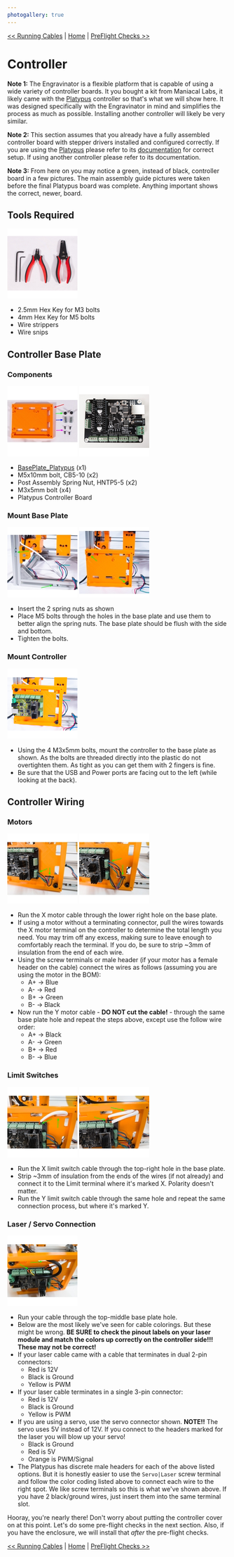 ```yaml
---
photogallery: true
---
```


[<< Running Cables](05.Running_Cables.html) | [Home](/mk1/build/) | [PreFlight Checks >>](07.PreFlight_Checks.html)

# Controller

**Note 1:** The Engravinator is a flexible platform that is capable of using a wide variety of controller boards. It you bought a kit from Maniacal Labs, it likely came with the [Platypus](https://ManiacalLabs.com/Platypus) controller so that's what we will show here. It was designed specifically with the Engravinator in mind and simplifies the process as much as possible. Installing another controller will likely be very similar.

**Note 2:** This section assumes that you already have a fully assembled controller board with stepper drivers installed and configured correctly. If you are using the [Platypus](https://ManiacalLabs.com/Platypus) please refer to its [documentation](https://github.com/ManiacalLabs/Platypus/blob/master/docs/Usage.md) for correct setup. If using another controller please refer to its documentation.

**Note 3:** From here on you may notice a green, instead of black, controller board in a few pictures. The main assembly guide pictures were taken before the final Platypus board was complete. Anything important shows the correct, newer, board.

## Tools Required

<a href="/mk1/img/build/111.jpg" data-imagelightbox="a"><img src="/mk1/img/build/thumb/111.jpg"></a>

- 2.5mm Hex Key for M3 bolts
- 4mm Hex Key for M5 bolts
- Wire strippers
- Wire snips

## Controller Base Plate

### Components

<a href="/mk1/img/build/112.jpg" data-imagelightbox="b"><img src="/mk1/img/build/thumb/112.jpg"></a>
<a href="/mk1/img/build/174.jpg" data-imagelightbox="b"><img src="/mk1/img/build/thumb/174.jpg"></a>

- <span class="dot red"></span> [BasePlate_Platypus](https://github.com/ManiacalLabs/Engravinator/blob/master/Mk1/Fabrication/3D_Printed/Controller_Box/BasePlate_Platypus.stl) (x1)
- <span class="dot green"></span> M5x10mm bolt, CB5-10 (x2)
- <span class="dot blue"></span> Post Assembly Spring Nut, HNTP5-5 (x2)
- <span class="dot purple"></span> M3x5mm bolt (x4)
- Platypus Controller Board

### Mount Base Plate

<a href="/mk1/img/build/114.jpg" data-imagelightbox="c"><img src="/mk1/img/build/thumb/114.jpg"></a>
<a href="/mk1/img/build/115.jpg" data-imagelightbox="c"><img src="/mk1/img/build/thumb/115.jpg"></a>

- Insert the 2 spring nuts as shown
- Place M5 bolts through the holes in the base plate and use them to better align the spring nuts. The base plate should be flush with the side and bottom.
- Tighten the bolts.

### Mount Controller

<a href="/mk1/img/build/116.jpg" data-imagelightbox="d"><img src="/mk1/img/build/thumb/116.jpg"></a>

- Using the 4 M3x5mm bolts, mount the controller to the base plate as shown. As the bolts are threaded directly into the plastic do not overtighten them. As tight as you can get them with 2 fingers is fine.
- Be sure that the USB and Power ports are facing out to the left (while looking at the back).

## Controller Wiring

### Motors

<a href="/mk1/img/build/167.jpg" data-imagelightbox="e"><img src="/mk1/img/build/thumb/167.jpg"></a>
<a href="/mk1/img/build/168.jpg" data-imagelightbox="e"><img src="/mk1/img/build/thumb/168.jpg"></a>

- Run the X motor cable through the lower right hole on the base plate.
- If using a motor without a terminating connector, pull the wires towards the X motor terminal on the controller to determine the total length you need. You may trim off any excess, making sure to leave enough to comfortably reach the terminal. If you do, be sure to strip ~3mm of insulation from the end of each wire.
- Using the screw terminals or male header (if your motor has a female header on the cable) connect the wires as follows (assuming you are using the motor in the BOM):
  - A+ -> Blue
  - A- -> Red
  - B+ -> Green
  - B- -> Black
- Now run the Y motor cable - **DO NOT cut the cable!** - through the same base plate hole and repeat the steps above, except use the follow wire order:
  - A+ -> Black
  - A- -> Green
  - B+ -> Red
  - B- -> Blue

### Limit Switches

<a href="/mk1/img/build/169.jpg" data-imagelightbox="f"><img src="/mk1/img/build/thumb/169.jpg"></a>
<a href="/mk1/img/build/170.jpg" data-imagelightbox="f"><img src="/mk1/img/build/thumb/170.jpg"></a>

- Run the X limit switch cable through the top-right hole in the base plate.
- Strip ~3mm of insulation from the ends of the wires (if not already) and connect it to the Limit terminal where it's marked X. Polarity doesn't matter.
- Run the Y limit switch cable through the same hole and repeat the same connection process, but where it's marked Y.

### Laser / Servo Connection

<a href="/mk1/img/build/171.jpg" data-imagelightbox="g"><img src="/mk1/img/build/thumb/171.jpg"></a>

- Run your cable through the top-middle base plate hole.
- Below are the most likely we've seen for cable colorings. But these might be wrong. **BE SURE to check the pinout labels on your laser module and match the colors up correctly on the controller side!!! These may not be correct!**
- If your laser cable came with a cable that terminates in dual 2-pin connectors:
  - Red is 12V
  - Black is Ground
  - Yellow is PWM
- If your laser cable terminates in a single 3-pin connector:
  - Red is 12V
  - Black is Ground
  - Yellow is PWM
- If you are using a servo, use the servo connector shown. **NOTE!!** The servo uses 5V instead of 12V. If you connect to the headers marked for the laser you will blow up your servo!
  - Black is Ground
  - Red is 5V
  - Orange is PWM/Signal
- The Platypus has discrete male headers for each of the above listed options. But it is honestly easier to use the `Servo|Laser` screw terminal and follow the color coding listed above to connect each wire to the right spot. We like screw terminals so this is what we've shown above. If you have 2 black/ground wires, just insert them into the same terminal slot.


Hooray, you're nearly there! Don't worry about putting the controller cover on at this point. Let's do some pre-flight checks in the next section.
Also, if you have the enclosure, we will install that *after* the pre-flight checks.

[<< Running Cables](05.Running_Cables.html) | [Home](/mk1/build/) | [PreFlight Checks >>](07.PreFlight_Checks.html)